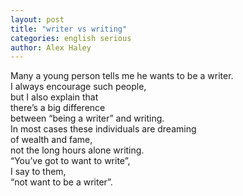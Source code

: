 ```yaml
---
layout: post
title: "writer vs writing"
categories: english serious
author: Alex Haley
---
```

Many a young person tells me he wants to be a writer.  
I always encourage such people,  
but I also explain that  
there’s a big difference  
between “being a writer” and writing.  
In most cases these individuals are dreaming  
of wealth and fame,  
not the long hours alone writing.  
“You’ve got to want to write”,  
I say to them,  
“not want to be a writer”.
